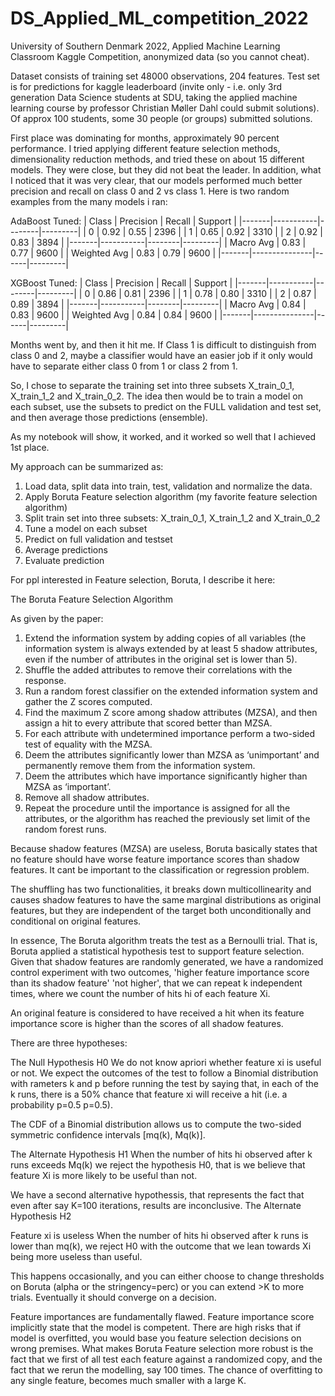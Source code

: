 # DS_Applied_ML_competition_2022
University of Southern Denmark 2022, Applied Machine Learning Classroom Kaggle Competition, anonymized data (so you cannot cheat). 

Dataset consists of training set 48000 observations, 204 features. Test set is for predictions for kaggle leaderboard (invite only - i.e. only 3rd generation Data Science students at SDU, taking the applied machine learning course by professor Christian Møller Dahl could submit solutions). Of approx 100 students, some 30 people (or groups) submitted solutions.

First place was dominating for months, approximately 90 percent performance. I tried applying different feature selection methods, dimensionality reduction methods, and tried these on about 15 different models. They were close, but they did not beat the leader. 
In addition, what I noticed that it was very clear, that our models performed much better precision and recall on class 0 and 2 vs class 1. Here is two random examples from the many models i ran: 

AdaBoost Tuned:
| Class | Precision | Recall | Support |
|-------|-----------|--------|---------|
| 0     | 0.92      | 0.55   | 2396    |
| 1     | 0.65      | 0.92   | 3310    |
| 2     | 0.92      | 0.83   | 3894    |
|-------|-----------|--------|---------|
| Macro Avg      | 0.83      | 0.77   |    9600     |
| Weighted Avg       | 0.83          | 0.79 |      9600   |
|-------|---------------|------|---------|

XGBoost Tuned:
| Class | Precision | Recall | Support |
|-------|-----------|--------|---------|
| 0     | 0.86      | 0.81   | 2396    |
| 1     | 0.78      | 0.80   | 3310    |
| 2     | 0.87      | 0.89   | 3894    |
|-------|-----------|--------|---------|
| Macro Avg      | 0.84      | 0.83   |    9600     |
| Weighted Avg       | 0.84          | 0.84 |      9600   |
|-------|---------------|------|---------|

Months went by, and then it hit me. If Class 1 is difficult to distinguish from class 0 and 2, maybe a classifier would have an easier job if it only would have to separate either class 0 from 1 or class 2 from 1. 

So, I chose to separate the training set into three subsets X_train_0_1, X_train_1_2 and X_train_0_2. The idea then would be to train a model on each subset, use the subsets to predict on the FULL validation and test set, and then average those predictions (ensemble). 

As my notebook will show, it worked, and it worked so well that I achieved 1st place. 

My approach can be summarized as:

1. Load data, split data into train, test, validation and normalize the data.
2. Apply Boruta Feature selection algorithm (my favorite feature selection algorithm)
3. Split train set into three subsets: X_train_0_1, X_train_1_2 and X_train_0_2
4. Tune a model on each subset
5. Predict on full validation and testset
6. Average predictions
7. Evaluate prediction

For ppl interested in Feature selection, Boruta, I describe it here:

The Boruta Feature Selection Algorithm

As given by the paper:
1.	Extend the information system by adding copies of all variables (the information system is always extended by at least 5 shadow attributes, even if the number of attributes in the original set is lower than 5).
2.	Shuffle the added attributes to remove their correlations with the response.
3.	Run a random forest classifier on the extended information system and gather the Z scores computed.
4.	Find the maximum Z score among shadow attributes (MZSA), and then assign a hit to every attribute that scored better than MZSA.
5.	For each attribute with undetermined importance perform a two-sided test of equality with the MZSA.
6.	Deem the attributes significantly lower than MZSA as ‘unimportant’ and permanently remove them from the information system.
7.	Deem the attributes which have importance significantly higher than MZSA as ‘important’.
8.	Remove all shadow attributes.
9.	Repeat the procedure until the importance is assigned for all the attributes, or the algorithm has reached the previously set limit of the random forest runs.

Because shadow features (MZSA) are useless, Boruta basically states that no feature should have worse feature importance scores than shadow features. It cant be important to the classification or regression problem.  

The shuffling has two functionalities, it breaks down multicollinearity and causes shadow features to have the same marginal distributions as original features, but they are independent of the target both unconditionally and conditional on original features.

In essence, The Boruta algorithm treats the test as a Bernoulli trial. That is, Boruta applied a statistical hypothesis test to support feature selection. Given that shadow features are randomly generated, we have a randomized control experiment with two outcomes, 'higher feature importance score than its shadow feature' 'not higher', that we can repeat k independent times, where we count the number of hits hi of each feature Xi.

An original feature is considered to have received a hit when its feature importance score is higher than the scores of all shadow features.

There are three hypotheses:

The Null Hypothesis H0
We do not know apriori whether feature xi is useful or not. We expect the outcomes of the test to follow a Binomial distribution with rameters k and p before running the test by saying that, in each of the k runs, there is a 50% chance that feature xi will receive a hit (i.e. a probability p=0.5 p=0.5). 

The CDF of a Binomial distribution allows us to compute the two-sided symmetric confidence intervals [mq(k), Mq(k)].

The Alternate Hypothesis H1
When the number of hits hi observed after k runs exceeds Mq(k) we reject the hypothesis H0, that is we believe that feature Xi is more likely to be useful than not.

We have a second alternative hypothessis, that represents the fact that even after say K=100 iterations, results are inconclusive.
The Alternate Hypothesis H2

Feature xi is useless When the number of hits hi observed after k runs is lower than mq(k), we reject H0 with the outcome that we lean towards Xi being more useless than useful. 

This happens occasionally, and you can either choose to change thresholds on Boruta (alpha or the stringency=perc) or you can extend >K to more trials. Eventually it should converge on a decision.

Feature importances are fundamentally flawed. Feature importance score implicitly state that the model is competent. There are high risks that if model is overfitted, you would base you feature selection decisions on wrong premises. What makes Boruta Feature selection more robust is the fact that we first of all test each feature against a randomized copy, and the fact that we rerun the modelling, say 100 times. The chance of overfitting to any single feature, becomes much smaller with a large K. 

